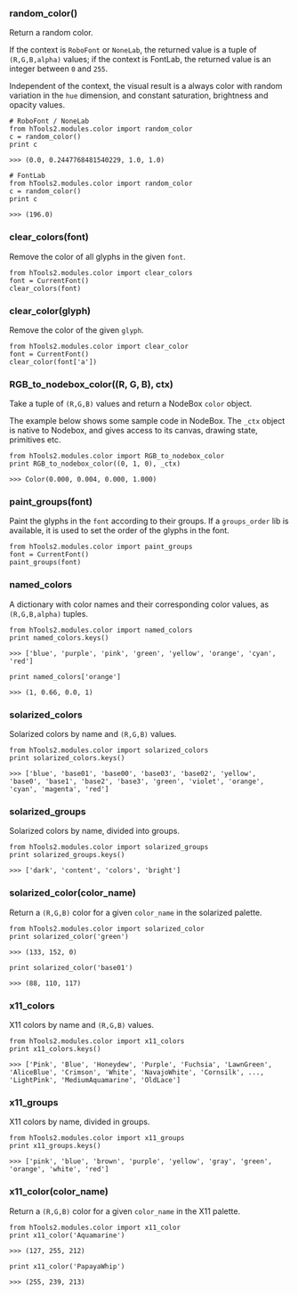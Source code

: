 ### random_color()

Return a random color.

If the context is `RoboFont` or `NoneLab`, the returned value is a tuple of `(R,G,B,alpha)` values; if the context is FontLab, the returned value is an integer between `0` and `255`.

Independent of the context, the visual result is a always color with random variation in the `hue` dimension, and constant saturation, brightness and opacity values.

    # RoboFont / NoneLab
    from hTools2.modules.color import random_color
    c = random_color()
    print c

    >>> (0.0, 0.2447768481540229, 1.0, 1.0)

    # FontLab
    from hTools2.modules.color import random_color
    c = random_color()
    print c

    >>> (196.0)

### clear_colors(font)

Remove the color of all glyphs in the given `font`.

    from hTools2.modules.color import clear_colors
    font = CurrentFont()
    clear_colors(font)

### clear_color(glyph)

Remove the color of the given `glyph`.

    from hTools2.modules.color import clear_color
    font = CurrentFont()
    clear_color(font['a'])

### RGB_to_nodebox_color((R, G, B), ctx)

Take a tuple of `(R,G,B)` values and return a NodeBox `color` object.

The example below shows some sample code in NodeBox. The `_ctx` object is native to Nodebox, and gives access to its canvas, drawing state, primitives etc.

    from hTools2.modules.color import RGB_to_nodebox_color
    print RGB_to_nodebox_color((0, 1, 0), _ctx)

    >>> Color(0.000, 0.004, 0.000, 1.000)

### paint_groups(font)

Paint the glyphs in the `font` according to their groups. If a `groups_order` lib is available, it is used to set the order of the glyphs in the font.

    from hTools2.modules.color import paint_groups
    font = CurrentFont()
    paint_groups(font)

### named_colors

A dictionary with color names and their corresponding color values, as `(R,G,B,alpha)` tuples.

    from hTools2.modules.color import named_colors
    print named_colors.keys()

    >>> ['blue', 'purple', 'pink', 'green', 'yellow', 'orange', 'cyan', 'red']

    print named_colors['orange']

    >>> (1, 0.66, 0.0, 1)

### solarized_colors

Solarized colors by name and `(R,G,B)` values.

    from hTools2.modules.color import solarized_colors
    print solarized_colors.keys()

    >>> ['blue', 'base01', 'base00', 'base03', 'base02', 'yellow', 'base0', 'base1', 'base2', 'base3', 'green', 'violet', 'orange', 'cyan', 'magenta', 'red']

### solarized_groups

Solarized colors by name, divided into groups.

    from hTools2.modules.color import solarized_groups
    print solarized_groups.keys()

    >>> ['dark', 'content', 'colors', 'bright']

### solarized_color(color_name)

Return a `(R,G,B)` color for a given `color_name` in the solarized palette.

    from hTools2.modules.color import solarized_color
    print solarized_color('green')

    >>> (133, 152, 0)

    print solarized_color('base01')

    >>> (88, 110, 117)

### x11_colors

X11 colors by name and `(R,G,B)` values.

    from hTools2.modules.color import x11_colors
    print x11_colors.keys()

    >>> ['Pink', 'Blue', 'Honeydew', 'Purple', 'Fuchsia', 'LawnGreen', 'AliceBlue', 'Crimson', 'White', 'NavajoWhite', 'Cornsilk', ..., 'LightPink', 'MediumAquamarine', 'OldLace']

### x11_groups

X11 colors by name, divided in groups.

    from hTools2.modules.color import x11_groups
    print x11_groups.keys()

    >>> ['pink', 'blue', 'brown', 'purple', 'yellow', 'gray', 'green', 'orange', 'white', 'red']

### x11_color(color_name)

Return a `(R,G,B)` color for a given `color_name` in the X11 palette.

    from hTools2.modules.color import x11_color
    print x11_color('Aquamarine')

    >>> (127, 255, 212)

    print x11_color('PapayaWhip')

    >>> (255, 239, 213)
